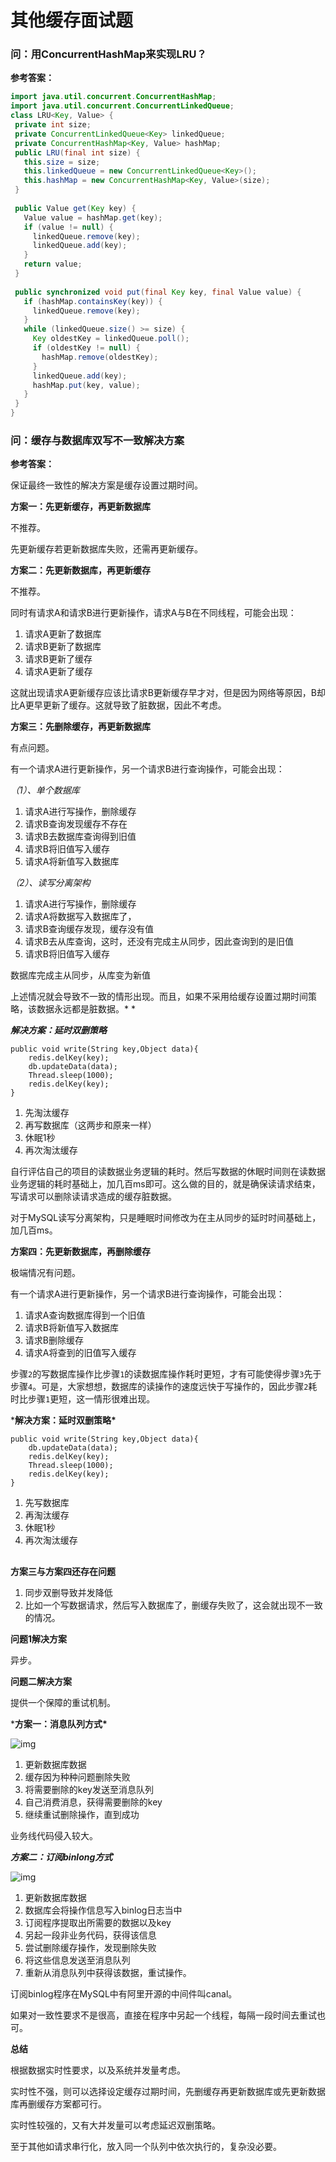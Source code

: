 # 其他缓存面试题
### 问：用ConcurrentHashMap来实现LRU？

**参考答案：**

```java
import java.util.concurrent.ConcurrentHashMap;
import java.util.concurrent.ConcurrentLinkedQueue;
class LRU<Key, Value> {
 private int size;
 private ConcurrentLinkedQueue<Key> linkedQueue;
 private ConcurrentHashMap<Key, Value> hashMap;
 public LRU(final int size) {
   this.size = size;
   this.linkedQueue = new ConcurrentLinkedQueue<Key>();
   this.hashMap = new ConcurrentHashMap<Key, Value>(size);
 }
 
 public Value get(Key key) {
   Value value = hashMap.get(key);
   if (value != null) {
     linkedQueue.remove(key);
     linkedQueue.add(key);
   }
   return value;
 }
 
 public synchronized void put(final Key key, final Value value) {
   if (hashMap.containsKey(key)) {
     linkedQueue.remove(key);
   }
   while (linkedQueue.size() >= size) {
     Key oldestKey = linkedQueue.poll();
     if (oldestKey != null) {
       hashMap.remove(oldestKey);
     }
     linkedQueue.add(key);
     hashMap.put(key, value);
   }
 }
}
```



### 问：缓存与数据库双写不一致解决方案

**参考答案：**



保证最终一致性的解决方案是缓存设置过期时间。

**方案一：先更新缓存，再更新数据库**

不推荐。

先更新缓存若更新数据库失败，还需再更新缓存。

**方案二：先更新数据库，再更新缓存**

不推荐。

同时有请求A和请求B进行更新操作，请求A与B在不同线程，可能会出现：

1. 请求A更新了数据库
2. 请求B更新了数据库
3. 请求B更新了缓存
4. 请求A更新了缓存

这就出现请求A更新缓存应该比请求B更新缓存早才对，但是因为网络等原因，B却比A更早更新了缓存。这就导致了脏数据，因此不考虑。

**方案三：先删除缓存，再更新数据库**

有点问题。

有一个请求A进行更新操作，另一个请求B进行查询操作，可能会出现：

*（1）、单个数据库*

1. 请求A进行写操作，删除缓存
2. 请求B查询发现缓存不存在
3. 请求B去数据库查询得到旧值
4. 请求B将旧值写入缓存
5. 请求A将新值写入数据库

*（2）、读写分离架构*

1. 请求A进行写操作，删除缓存
2. 请求A将数据写入数据库了，
3. 请求B查询缓存发现，缓存没有值
4. 请求B去从库查询，这时，还没有完成主从同步，因此查询到的是旧值
5. 请求B将旧值写入缓存

数据库完成主从同步，从库变为新值

上述情况就会导致不一致的情形出现。而且，如果不采用给缓存设置过期时间策略，该数据永远都是脏数据。*
*

***解决方案：延时双删策略***

```
public void write(String key,Object data){
    redis.delKey(key);
    db.updateData(data);
    Thread.sleep(1000);
    redis.delKey(key);
}
```



1. 先淘汰缓存
2. 再写数据库（这两步和原来一样）
3. 休眠1秒
4. 再次淘汰缓存

自行评估自己的项目的读数据业务逻辑的耗时。然后写数据的休眠时间则在读数据业务逻辑的耗时基础上，加几百ms即可。这么做的目的，就是确保读请求结束，写请求可以删除读请求造成的缓存脏数据。

对于MySQL读写分离架构，只是睡眠时间修改为在主从同步的延时时间基础上，加几百ms。

**方案四：先更新数据库，再删除缓存**

极端情况有问题。

有一个请求A进行更新操作，另一个请求B进行查询操作，可能会出现：

1. 请求A查询数据库得到一个旧值
2. 请求B将新值写入数据库
3. 请求B删除缓存
4. 请求A将查到的旧值写入缓存



步骤`2`的写数据库操作比步骤`1`的读数据库操作耗时更短，才有可能使得步骤`3`先于步骤`4`。可是，大家想想，数据库的读操作的速度远快于写操作的，因此步骤`2`耗时比步骤`1`更短，这一情形很难出现。

***解决方案：延时双删策略\***

```
public void write(String key,Object data){
    db.updateData(data);
    redis.delKey(key);
    Thread.sleep(1000);
    redis.delKey(key);
}
```



1. 先写数据库
2. 再淘汰缓存
3. 休眠1秒
4. 再次淘汰缓存

##  

**方案三与方案四还存在问题**

1. 同步双删导致并发降低
2. 比如一个写数据请求，然后写入数据库了，删缓存失败了，这会就出现不一致的情况。

**问题1解决方案**

异步。

**问题二解决方案**

提供一个保障的重试机制。

***方案一：消息队列方式\***

![img](https://yuque.antfin.com/attachments/lark/0/2020/png/834/1586008627137-8d8d4ffd-2cf0-4490-8473-55c404a60eed.png)

1. 更新数据库数据
2. 缓存因为种种问题删除失败
3. 将需要删除的key发送至消息队列
4. 自己消费消息，获得需要删除的key
5. 继续重试删除操作，直到成功

业务线代码侵入较大。

***方案二：订阅binlong方式***

![img](https://yuque.antfin.com/attachments/lark/0/2020/png/834/1586008627129-43980d50-75df-478b-b453-ece8f3e15b74.png)

1. 更新数据库数据
2. 数据库会将操作信息写入binlog日志当中
3. 订阅程序提取出所需要的数据以及key
4. 另起一段非业务代码，获得该信息
5. 尝试删除缓存操作，发现删除失败
6. 将这些信息发送至消息队列
7. 重新从消息队列中获得该数据，重试操作。

订阅binlog程序在MySQL中有阿里开源的中间件叫canal。

如果对一致性要求不是很高，直接在程序中另起一个线程，每隔一段时间去重试也可。

**总结**

根据数据实时性要求，以及系统并发量考虑。

实时性不强，则可以选择设定缓存过期时间，先删缓存再更新数据库或先更新数据库再删缓存方案都可行。

实时性较强的，又有大并发量可以考虑延迟双删策略。

至于其他如请求串行化，放入同一个队列中依次执行的，复杂没必要。
